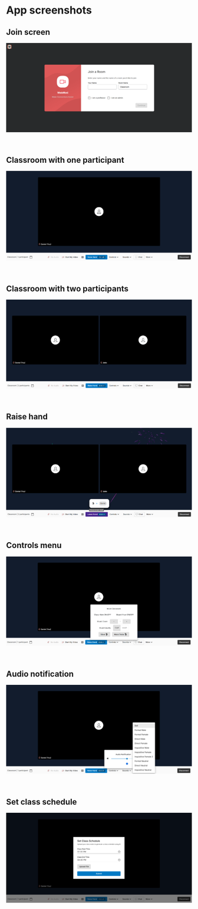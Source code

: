 # App screenshots

## Join screen

![Join screen](join_screen.png)

<br>

## Classroom with one participant

![Classroom with one participant](room.png)

<br>

## Classroom with two participants

![Classroom with two participants](two_students.png)

<br>

## Raise hand

![Raise hand](raise_hand.png)

<br>

## Controls menu

![Controls menu](controls_menu.png)

<br>

## Audio notification

![Audio notification](audio_notification.png)

<br>

## Set class schedule

![Set class schedule](set_schedule.png)
